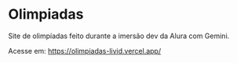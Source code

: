# Olimpiadas
 Site de olimpíadas feito durante a imersão dev da Alura com Gemini.

Acesse em: https://olimpiadas-livid.vercel.app/
